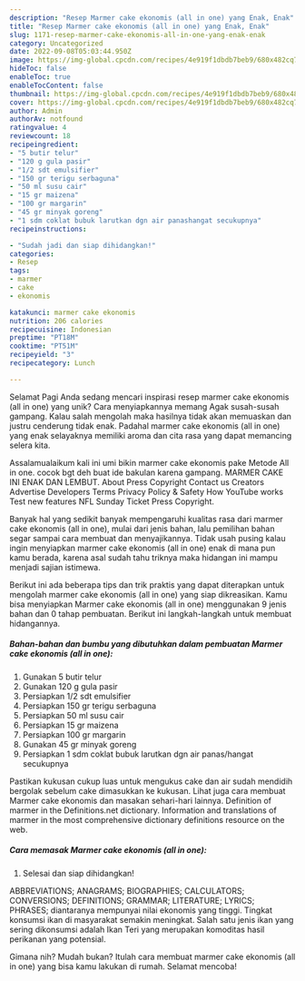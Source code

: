 ```yaml
---
description: "Resep Marmer cake ekonomis (all in one) yang Enak, Enak"
title: "Resep Marmer cake ekonomis (all in one) yang Enak, Enak"
slug: 1171-resep-marmer-cake-ekonomis-all-in-one-yang-enak-enak
category: Uncategorized
date: 2022-09-08T05:03:44.950Z
image: https://img-global.cpcdn.com/recipes/4e919f1dbdb7beb9/680x482cq70/marmer-cake-ekonomis-all-in-one-foto-resep-utama.jpg
hideToc: false
enableToc: true
enableTocContent: false
thumbnail: https://img-global.cpcdn.com/recipes/4e919f1dbdb7beb9/680x482cq70/marmer-cake-ekonomis-all-in-one-foto-resep-utama.jpg
cover: https://img-global.cpcdn.com/recipes/4e919f1dbdb7beb9/680x482cq70/marmer-cake-ekonomis-all-in-one-foto-resep-utama.jpg
author: Admin
authorAv: notfound
ratingvalue: 4
reviewcount: 18
recipeingredient:
- "5 butir telur"
- "120 g gula pasir"
- "1/2 sdt emulsifier"
- "150 gr terigu serbaguna"
- "50 ml susu cair"
- "15 gr maizena"
- "100 gr margarin"
- "45 gr minyak goreng"
- "1 sdm coklat bubuk larutkan dgn air panashangat secukupnya"
recipeinstructions:

- "Sudah jadi dan siap dihidangkan!"
categories:
- Resep
tags:
- marmer
- cake
- ekonomis

katakunci: marmer cake ekonomis 
nutrition: 206 calories
recipecuisine: Indonesian
preptime: "PT18M"
cooktime: "PT51M"
recipeyield: "3"
recipecategory: Lunch

---
```



Selamat Pagi Anda sedang mencari inspirasi resep marmer cake ekonomis (all in one) yang unik? Cara menyiapkannya memang Agak susah-susah gampang. Kalau salah mengolah maka hasilnya tidak akan memuaskan dan justru cenderung tidak enak. Padahal marmer cake ekonomis (all in one) yang enak selayaknya memiliki aroma dan cita rasa yang dapat memancing selera kita.


Assalamualaikum kali ini umi bikin marmer cake ekonomis pake Metode All in one. cocok bgt deh buat ide bakulan karena gampang. MARMER CAKE INI ENAK DAN LEMBUT. About Press Copyright Contact us Creators Advertise Developers Terms Privacy Policy &amp; Safety How YouTube works Test new features NFL Sunday Ticket Press Copyright.

Banyak hal yang sedikit banyak mempengaruhi kualitas rasa dari marmer cake ekonomis (all in one), mulai dari jenis bahan, lalu pemilihan bahan segar sampai cara membuat dan menyajikannya. Tidak usah pusing kalau ingin menyiapkan marmer cake ekonomis (all in one) enak di mana pun kamu berada, karena asal sudah tahu triknya maka hidangan ini mampu menjadi sajian istimewa.


Berikut ini ada beberapa tips dan trik praktis yang dapat diterapkan untuk mengolah marmer cake ekonomis (all in one) yang siap dikreasikan. Kamu bisa menyiapkan Marmer cake ekonomis (all in one) menggunakan 9 jenis bahan dan 0 tahap pembuatan. Berikut ini langkah-langkah untuk membuat hidangannya.

<!--inarticleads1-->

##### Bahan-bahan dan bumbu yang dibutuhkan dalam pembuatan Marmer cake ekonomis (all in one):

1. Gunakan 5 butir telur
1. Gunakan 120 g gula pasir
1. Persiapkan 1/2 sdt emulsifier
1. Persiapkan 150 gr terigu serbaguna
1. Persiapkan 50 ml susu cair
1. Persiapkan 15 gr maizena
1. Persiapkan 100 gr margarin
1. Gunakan 45 gr minyak goreng
1. Persiapkan 1 sdm coklat bubuk larutkan dgn air panas/hangat secukupnya


Pastikan kukusan cukup luas untuk mengukus cake dan air sudah mendidih bergolak sebelum cake dimasukkan ke kukusan. Lihat juga cara membuat Marmer cake ekonomis dan masakan sehari-hari lainnya. Definition of marmer in the Definitions.net dictionary. Information and translations of marmer in the most comprehensive dictionary definitions resource on the web. 

<!--inarticleads2-->

##### Cara memasak Marmer cake ekonomis (all in one):


1. Selesai dan siap dihidangkan!

ABBREVIATIONS; ANAGRAMS; BIOGRAPHIES; CALCULATORS; CONVERSIONS; DEFINITIONS; GRAMMAR; LITERATURE; LYRICS; PHRASES; diantaranya mempunyai nilai ekonomis yang tinggi. Tingkat konsumsi ikan di masyarakat semakin meningkat. Salah satu jenis ikan yang sering dikonsumsi adalah Ikan Teri yang merupakan komoditas hasil perikanan yang potensial. 

Gimana nih? Mudah bukan? Itulah cara membuat marmer cake ekonomis (all in one) yang bisa kamu lakukan di rumah. Selamat mencoba!
